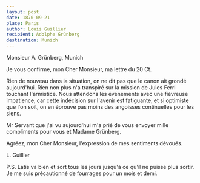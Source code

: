 ```yaml
---
layout: post
date: 1870-09-21
place: Paris
author: Louis Guillier
recipient: Adolphe Grünberg
destination: Munich
---
```


Monsieur A. Grünberg, Munich


Je vous confirme, mon Cher Monsieur, ma lettre du 20 Ct.

Rien de nouveau dans la situation, on ne dit pas que le canon ait grondé
aujourd'hui. Rien non plus n'a transpiré sur la mission de Jules Ferri touchant
l'armistice. Nous attendons les événements avec une fiévreuse impatience, car
cette indécision sur l'avenir est fatiguante, et si optimiste que l'on soit, on
en éprouve pas moins des angoisses continuelles pour les siens.

Mr Servant que j'ai vu aujourd'hui m'a prié de vous envoyer mille compliments
pour vous et Madame Grünberg.

Agréez, mon Cher Monsieur, l'expression de mes sentiments dévoués.

L. Guillier

P.S. Latis va bien et sort tous les jours jusqu'à ce qu'il ne puisse plus
sortir. Je me suis précautionné de fourrages pour un mois et demi.

